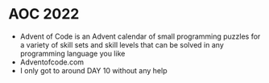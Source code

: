 # AOC 2022

- Advent of Code is an Advent calendar of small programming puzzles for a variety of skill sets and skill levels that can be solved in any programming language you like
- Adventofcode.com
- I only got to around DAY 10 without any help
